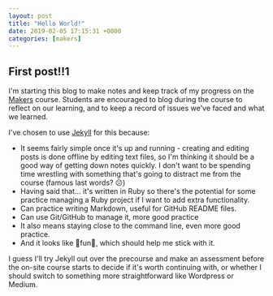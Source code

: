 ```yaml
---
layout: post
title: "Hello World!"
date: 2019-02-05 17:15:31 +0000
categories: [makers]
---
```

## First post!!1

I'm starting this blog to make notes and keep track of my progress on the
[Makers][makers] course. Students are encouraged to blog during the course to
reflect on our learning, and to keep a record of issues we've faced and what we
learned.

I've chosen to use [Jekyll][jekyll-homepage] for this because:
- It seems fairly simple once it's up and running - creating and editing posts
is done offline by editing text files, so I'm thinking it should be a good way
of getting down notes quickly. I don't want to be spending time wrestling with
something that's going to distract me from the course (famous last words? 😕)
- Having said that... it's written in Ruby so there's the potential for some
practice managing a Ruby project if I want to add extra functionality.
- Can practice writing Markdown, useful for GitHub README files.
- Can use Git/GitHub to manage it, more good practice
- It also means staying close to the command line, even more good practice.
- And it looks like 🎉fun🎉, which should help me stick with it.

I guess I'll try Jekyll out over the precourse and make an assessment before the
on-site course starts to decide if it's worth continuing with, or whether I
should switch to something more straightforward like Wordpress or Medium.

[makers]: https://makers.tech/
[jekyll-homepage]: https://jekyllrb.com/
